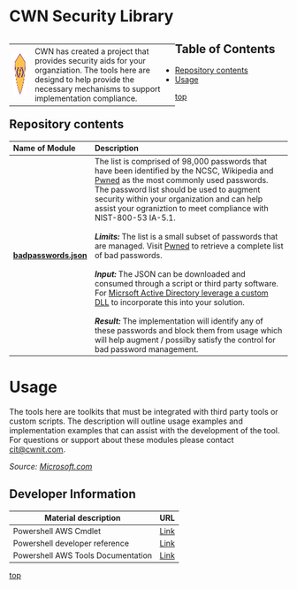 # <a name="top">CWN Security Library</a> 

<table style="width: 300px; float: left;" border="0" cellspacing="0">
<tbody>
  <tr>
    <td>
      <p align="Left"> <img src="./imgs/security-scripting.png" width="195" height="75"> </p></td>
    <td>CWN has created a project that provides security aids for your organziation.  The tools here are designd to help provide the necessary mechanisms to support implementation compliance.</td>
 </tr>
</tbody>
</table>

## Table of Contents

- [Repository contents](#repository-contents)
- [Usage](#usage)


[top](#top)

## Repository contents

| Name of Module | Description | 
| :------------- | :----------- | 
| [**badpasswords.json**](https://github.com/cwnit/toolkits/blob/master/collections/security/badpasswords.json) | The list is comprised of 98,000 passwords that have been identified by the NCSC, Wikipedia and [Pwned](https://haveibeenpwned.com/Passwords) as the most commonly used passwords.  The password list should be used to augment security within your organization and can help assist your ograniztion to meet compliance with NIST-800-53 IA-5.1. <br> <br> *__Limits:__* The list is a small subset of passwords that are managed. Visit [Pwned](https://haveibeenpwned.com/Passwords) to retrieve a complete list of bad passwords.  <br><br> *__Input:__* The JSON can be downloaded and consumed through a script or third party software.  For [Micrsoft Active Directory leverage a custom DLL](https://docs.microsoft.com/en-us/windows/win32/secmgmt/installing-and-registering-a-password-filter-dll) to incorporate this into your solution.  <br> <br> *__Result:__*  The implementation will identify any of these passwords and block them from usage which will help augment / possilby satisfy the control for bad password management. |

# Usage
The tools here are toolkits that must be integrated with third party tools or custom scripts.  The description will outline usage examples and implementation examples that can assist with the development of the tool.  For questions or support about these modules please contact cit@cwnit.com.

*Source:  [Microsoft.com](https://docs.microsoft.com/en-us/powershell/scripting/overview?view=powershell-7.2)*

## Developer Information ##
| Material description | URL |
| ---------- | ------------ |
| Powershell AWS Cmdlet | [Link](https://docs.aws.amazon.com/powershell/latest/reference/index.html) |
| Powershell developer reference | [Link](https://devblogs.microsoft.com/scripting/table-of-basic-powershell-commands/) |
| Powershell AWS Tools Documentation | [Link](https://docs.aws.amazon.com/powershell/) |



[top](#top)
